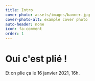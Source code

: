 ```yaml
---
title: Intro
cover-photo: assets/images/banner.jpg
cover-photo-alt: example cover photo
auto-header: none
icon: fa-comment
order: 1
---
```


# Oui c'est plié !

Et on plie ça le 16 janvier 2021, 16h.
